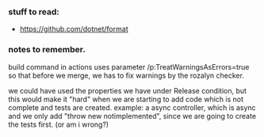 ### stuff to read:

- https://github.com/dotnet/format



### notes to remember.

build command in actions uses parameter /p:TreatWarningsAsErrors=true
so that before we merge, we has to fix warnings by the rozalyn checker.

we could have used the properties we have under Release condition, but this would make it "hard" when we are starting to add code which is not complete and tests are created.
example: a async controller, which is async and we only add "throw new notimplemented", since we are going to create the tests first. (or am i wrong?)
